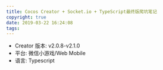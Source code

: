 ```yaml
---
title: Cocos Creator + Socket.io + TypeScript最终版爬坑笔记
copyright: true
date: 2019-03-22 16:24:08
tags:
---
```


- Creator 版本: v2.0.8-v2.1.0
- 平台: 微信小游戏/Web Mobile
- 语言: Typescript
